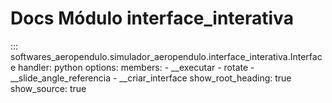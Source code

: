 # Docs Módulo interface_interativa

::: softwares_aeropendulo.simulador_aeropendulo.interface_interativa.Interface
    handler: python
    options:
        members:
            - __executar
            - rotate
            - __slide_angle_referencia
            - __criar_interface
        show_root_heading: true
        show_source: true
